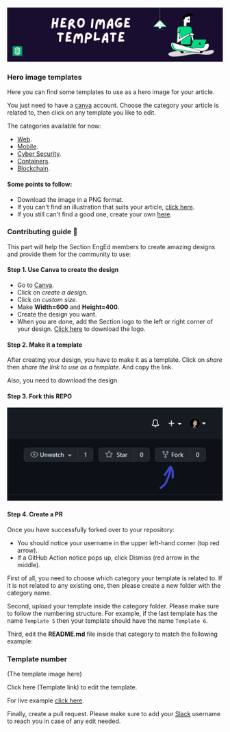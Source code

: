 ![](https://github.com/ahmadmardeni1/Canva/blob/main/hero%20image%20template.png)

### Hero image templates
Here you can find some templates to use as a hero image for your article.

You just need to have a [canva](https://www.canva.com/) account. Choose the category your article is related to, then click on any template you like to edit.

The categories available for now:
- [Web](https://github.com/ahmadmardeni1/Canva/tree/main/Web).
- [Mobile](https://github.com/ahmadmardeni1/Canva/tree/main/Mobile).
- [Cyber Security](https://github.com/ahmadmardeni1/Canva/tree/main/Cyber-Security).
- [Containers](https://github.com/ahmadmardeni1/Canva/tree/main/Containers).
- [Blockchain](https://github.com/ahmadmardeni1/Canva/tree/main/Blockchain).

#### Some points to follow:
- Download the image in a PNG format.
- If you can't find an illustration that suits your article, [click here](https://www.dropbox.com/sh/n77qu7u4lnsdl3p/AADBdAfi7UyyvCn4_L5SrcSya?dl=0).
- If you still can't find a good one, create your own [here](https://storyset.com/).

### Contributing guide :pencil:
This part will help the Section EngEd members to create amazing designs and provide them for the community to use:

#### Step 1. Use Canva to create the design
- Go to [Canva](https://www.canva.com/).
- Click on *create a design*.
- Click on *custom size*.
- Make **Width=600** and **Height=400**.
- Create the design you want.
- When you are done, add the Section logo to the left or right corner of your design. [Click here](https://github.com/ahmadmardeni1/Canva/blob/main/section%20logo.jpg) to download the logo.

#### Step 2. Make it a template
After creating your design, you have to make it as a template. Click on *share* then *share the link to use as a template*. And copy the link.

Also, you need to download the design.

#### Step 3. Fork this REPO
![Fork REPO](https://github.com/ahmadmardeni1/Canva/blob/main/FORKREPO.PNG)

#### Step 4. Create a PR
Once you have successfully forked over to your repository:
- You should notice your username in the upper left-hand corner (top red arrow).
- If a GitHub Action notice pops up, click Dismiss (red arrow in the middle).

First of all, you need to choose which category your template is related to. If it is not related to any existing one, then please create a new folder with the category name.

Second, upload your template inside the category folder. Please make sure to follow the numbering structure. For example, if the last template has the name `Template 5` then your template should have the name `Template 6`.

Third, edit the **README.md** file inside that category to match the following example:

### Template number
(The template image here)

Click here (Template link) to edit the template.

For live example [click here](https://github.com/ahmadmardeni1/Canva/tree/main/Web).

Finally, create a pull request. Please make sure to add your [Slack](https://slack.com/) username to reach you in case of any edit needed.
